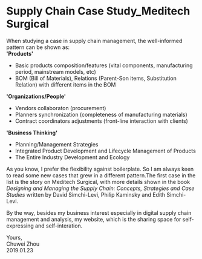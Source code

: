 # Supply Chain Case Study_Meditech Surgical                                      
When studying a case in supply chain management, the well-informed pattern can be shown as:          
**'Products'**                              
- Basic products composition/features (vital components, manufacturing period, mainstream models, etc)               
- BOM (Bill of Materials), Relations (Parent-Son items, Substitution Relation) with different items in the BOM                

**'Organizations/People'**               
- Vendors collaboraton (procurement)                
- Planners synchronization (completeness of manufacturing materials)                 
- Contract coordinators adjustments (front-line interaction with clients)                  

**'Business Thinking'**              
- Planning/Management Strategies           
- Integrated Product Development and Lifecycle Management of Products             
- The Entire Industry Development and Ecology                
                               
As you know, I prefer the flexibility against boilerplate. So I am always keen to read some new cases that grew in a different pattern.The first case in the list is the story on Meditech Surgical, with more details shown in the book _Designing and Managing the Supply Chain: Concepts, Strategies and Case Studies_ written by David Simchi-Levi, Philip Kaminsky and Edith Simchi-Levi.               
                
By the way, besides my business interest especially in digital supply chain management and analysis, my website, which is the sharing space for self-expressing and self-interation.                                     
 

Yours,          
Chuwei Zhou               
2019.01.23               

                          
                           



   
   
